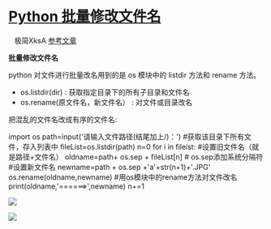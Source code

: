 # [Python 批量修改文件名](https://www.runoob.com/note/27030)

   极简XksA [参考文章](https://www.cnblogs.com/jmlovepython/p/5670207.html)

**批量修改文件名**

python 对文件进行批量改名用到的是 os 模块中的 listdir 方法和 rename 方法。

-   os.listdir(dir) : 获取指定目录下的所有子目录和文件名
-   os.rename(原文件名，新文件名） : 对文件或目录改名

把混乱的文件名改成有序的文件名:

import os
path\=input('请输入文件路径(结尾加上/)：') #获取该目录下所有文件，存入列表中 fileList\=os.listdir(path) n\=0 for i in fileist: #设置旧文件名（就是路径+文件名） oldname\=path+ os.sep + fileList\[n\] \# os.sep添加系统分隔符 #设置新文件名 newname\=path + os.sep +'a'+str(n+1)+'.JPG' os.rename(oldname,newname) #用os模块中的rename方法对文件改名 print(oldname,'======>',newname) n+=1

![](https://www.runoob.com/wp-content/uploads/2018/05/1525679768-2511-20160714134948076-1546400188.png)

![](https://www.runoob.com/wp-content/uploads/2018/05/1525679768-1869-20160714135009014-1151240708.png)
